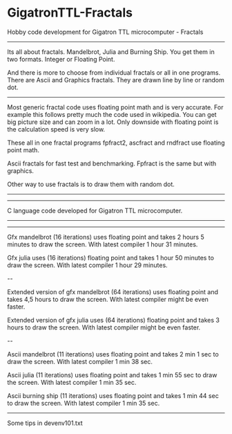# GigatronTTL-Fractals
Hobby code development for Gigatron TTL microcomputer - Fractals

---------------------------------------------------------------------------------------------------------------

Its all about fractals. Mandelbrot, Julia and Burning Ship. You get them in two formats. Integer or Floating Point.

And there is more to choose from individual fractals or all in one programs. There are Ascii and Graphics fractals. They are drawn line by line or random dot.
   
---------------------------------------------------------------------------------------------------------------

Most generic fractal code uses floating point math and is very accurate. For example this follows pretty much the code used in wikipedia. You can get big picture size and can zoom in a lot. Only downside with floating point is the calculation speed is very slow.

These all in one fractal programs fpfract2, ascfract and rndfract use floating point math.

Ascii fractals for fast test and benchmarking. Fpfract is the same but with graphics.

Other way to use fractals is to draw them with random dot.

---------------------------------------------------------------------------------------------------------------


---------------------------------------------------------------------------------------------------------------
C language code developed for Gigatron TTL microcomputer. 

---------------------------------------------------------------------------------------------------------------


---------------------------------------------------------------------------------------------------------------

Gfx mandelbrot (16 iterations) uses floating point and takes 2 hours 5 minutes to draw the screen. With latest compiler 1 hour 31 minutes.

Gfx julia uses (16 iterations) floating point and takes 1 hour 50 minutes to draw the screen. With latest compiler 1 hour 29 minutes.

--

Extended version of gfx mandelbrot (64 iterations) uses floating point and takes 4,5 hours to draw the screen. With latest compiler might be even faster.

Extended version of gfx julia uses (64 iterations) floating point and takes 3 hours to draw the screen. With latest compiler might be even faster.

--

Ascii mandelbrot (11 iterations) uses floating point and takes 2 min 1 sec to draw the screen. With latest compiler 1 min 38 sec.

Ascii julia (11 iterations) uses floating point and takes 1 min 55 sec to draw the screen. With latest compiler 1 min 35 sec.

Ascii burning ship (11 iterations) uses floating point and takes 1 min 44 sec to draw the screen. With latest compiler 1 min 35 sec.

---------------------------------------------------------------------------------------------------------------
Some tips in devenv101.txt


